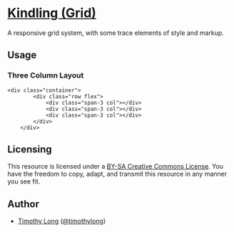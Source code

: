 # [Kindling (Grid)](http://timothy-long.com/kindling)

A responsive grid system, with some trace elements of style and markup.

## Usage

### Three Column Layout

```
<div class="container">
		<div class="row flex">
			<div class="span-3 col"></div>
			<div class="span-3 col"></div>
			<div class="span-3 col"></div>
		</div>
	</div>
```

## Licensing

This resource is licensed under a [BY-SA Creative Commons License](http://creativecommons.org/licenses/by-sa/3.0/). You have the freedom to copy, adapt, and transmit this resource in any manner you see fit.

## Author

* [Timothy Long](http://timothy-long.com) ([@timothylong](http://twitter.com/timothylong))
